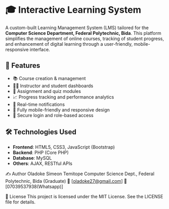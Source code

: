 # 🎓 Interactive Learning System

A custom-built Learning Management System (LMS) tailored for the **Computer Science Department, Federal Polytechnic, Bida**. This platform simplifies the management of online courses, tracking of student progress, and enhancement of digital learning through a user-friendly, mobile-responsive interface.

## 🚀 Features

- 📚 Course creation & management  
- 👨‍🏫 Instructor and student dashboards  
- 📝 Assignment and quiz modules  
- 📈 Progress tracking and performance analytics  
- 🔔 Real-time notifications  
- 📱 Fully mobile-friendly and responsive design  
- 🔐 Secure login and role-based access

## 🛠️ Technologies Used

- **Frontend**: HTML5, CSS3, JavaScript (Bootstrap)  
- **Backend**: PHP (Core PHP)  
- **Database**: MySQL  
- **Others**: AJAX, RESTful APIs

✍️ Author
Oladoke Simeon Temitope
Computer Science Dept., Federal Polytechnic, Bida (Graduate)
📧 [oladoke27@gmail.com]
📱 [07039537938(Whatsapp)]

📜 License
This project is licensed under the MIT License. See the LICENSE file for details.
